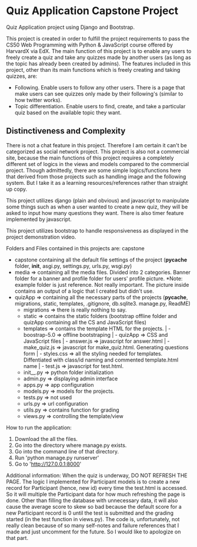 # Quiz Application Capstone Project

Quiz Application project using Django and Bootstrap.

This project is created in order to fulfill the project requirements to pass the CS50 Web Programming with Python & JavaScript course offered by HarvardX via EdX. The main function of this project is to enable any users to freely create a quiz and take any quizzes made by another users (as long as the topic has already been created by admins).
The features included in this project, other than its main functions which is freely creating and taking quizzes, are:
- Following. Enable users to follow any other users. There is a page that make users can see quizzes only made by their following's (similar to how twitter works).
- Topic differentiation. Enable users to find, create, and take a particular quiz based on the available topic they want.

## Distinctiveness and Complexity 
There is not a chat feature in this project. Therefore I am certain it can't be categorized as social network project.
This project is also not a commercial site, because the main functions of this project requires a completely different set of logics in the views and models compared to the commercial project.
Though admittedly, there are some simple logics/functions here that derived from those projects such as handling image and the following system. But I take it as a learning resources/references rather than straight up copy.

This project utilizes django (plain and obvious) and javascript to manipulate some things such as when a user wanted to create a new quiz, they will be asked to input how many questions they want. There is also timer feature implemented by javascript.

This project utilizes bootstrap to handle responsiveness as displayed in the project demonstration video.

Folders and Files contained in this projects are:
 capstone
  - capstone containing all the default file settings of the project (__pycache__ folder, __init__, asgi.py, settings.py, urls.py, wsgi.py)
  - media => containing all the media files. Divided into 2 categories. Banner folder for a banner and profile folder for users' profile picture.
            *Note: example folder is just reference. Not really important. The picture inside contains an output of a logic that I created but didn't use.
  - quizApp => containing all the necessary parts of the projects (__pycache__, migrations, static, templates, .gitignore, db.sqlite3. manage.py, ReadME)
    - migrations => there is really nothing to say.
    - static => contains the static folders (bootstrap offline folder and quizApp containing all the CS and JavaScript files)
    - templates => contains the template HTML for the projects.
    |  - boostrap-5.0 => offline bootstraping
    |  - quizApp => CSS and JavaScript files
    |     - answer.js => javascript for answer.html
    |     - make_quiz.js => javascript for make_quiz.html. Generating questions form
    |     - styles.css => all the styling needed for templates. Diffentiated with class/id naming and commented template.html name
    |     - test.js => javascript for test.html.
    - init__.py => python folder initialization
    - admin.py => displaying admin interface
    - apps.py => app configuration
    - models.py => models for the projects.
    - tests.py => not used
    - urls.py => url configuration
    - utils.py => contains function for grading
    - views.py => controlling the template/view

How to run the application:
1. Download the all the files.
2. Go into the directory where manage.py exists.
3. Go into the command line of that directory.
4. Run 'python manage.py runserver'
5. Go to 'http://127.0.0.1:8000'

Additional information: 
When the quiz is underway, DO NOT REFRESH THE PAGE. The logic I implemented for Participant models is to create a new record for Participant (hence, new id) every time the test.html is accessed. So it will multiple the Participant data for how much refreshing the page is done. Other than filling the database with unnecessary data, it will also cause the average score to skew so bad because the default score for a new Participant record is 0 until the test is submitted and the grading started (in the test function in views.py).
The code is, unfortunately, not really clean because of so many self-notes and failure references that I made and just uncomment for the future. So I would like to apologize on that part.
